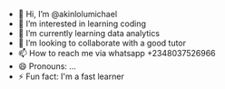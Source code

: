 - 👋 Hi, I’m @akinlolumichael
- 👀 I’m interested in learning coding
- 🌱 I’m currently learning data analytics
- 💞️ I’m looking to collaborate with a good tutor
- 📫 How to reach me via whatsapp +2348037526966
- 😄 Pronouns: ...
- ⚡ Fun fact: I'm a fast learner

<!---
akinlolumichael/akinlolumichael is a ✨ special ✨ repository because its `README.md` (this file) appears on your GitHub profile.
You can click the Preview link to take a look at your changes.
--->

